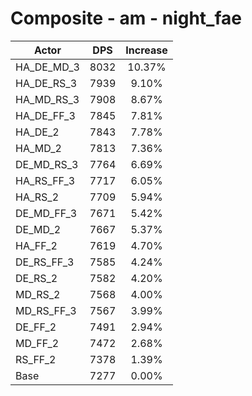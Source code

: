 # Composite - am - night_fae
| Actor | DPS | Increase |
|---|:---:|:---:|
|HA_DE_MD_3|8032|10.37%|
|HA_DE_RS_3|7939|9.10%|
|HA_MD_RS_3|7908|8.67%|
|HA_DE_FF_3|7845|7.81%|
|HA_DE_2|7843|7.78%|
|HA_MD_2|7813|7.36%|
|DE_MD_RS_3|7764|6.69%|
|HA_RS_FF_3|7717|6.05%|
|HA_RS_2|7709|5.94%|
|DE_MD_FF_3|7671|5.42%|
|DE_MD_2|7667|5.37%|
|HA_FF_2|7619|4.70%|
|DE_RS_FF_3|7585|4.24%|
|DE_RS_2|7582|4.20%|
|MD_RS_2|7568|4.00%|
|MD_RS_FF_3|7567|3.99%|
|DE_FF_2|7491|2.94%|
|MD_FF_2|7472|2.68%|
|RS_FF_2|7378|1.39%|
|Base|7277|0.00%|
